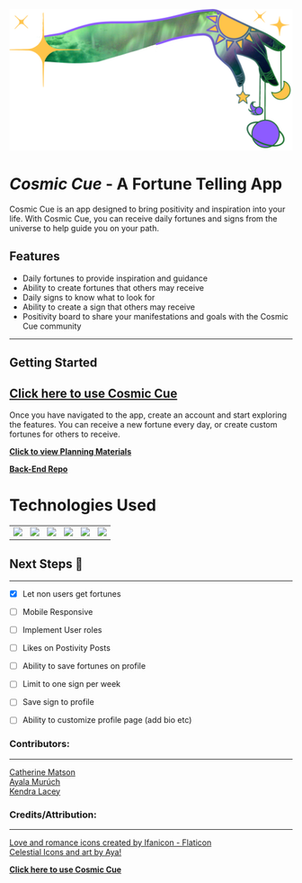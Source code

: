 ![](./public/Logo.png)

#  _Cosmic Cue_ - A Fortune Telling App

Cosmic Cue is an app designed to bring positivity and inspiration into your life. With Cosmic Cue, you can receive daily fortunes and signs from the universe to help guide you on your path.

## Features

- Daily fortunes to provide inspiration and guidance
- Ability to create fortunes that others may receive
- Daily signs to know what to look for
- Ability to create a sign that others may receive
- Positivity board to share your manifestations and goals with the Cosmic Cue community
---
## Getting Started 
 ## **[ Click here to use Cosmic Cue](https://main--cosmic-cue.netlify.app/)**<br>
 Once you have navigated to the app, create an account and start exploring the features. You can receive a new fortune every day, or create custom fortunes for others to receive.<br>

**[Click to view Planning Materials](https://trello.com/b/LMJeooEb/cosmic-cue-app)** 

 **[Back-End Repo](https://github.com/CCMatson/cosmic-cue-back-end)**

# Technologies Used

<table>
    <tbody>
        <tr>
            <td>
            <img height="40" src="https://www.vectorlogo.zone/logos/w3_html5/w3_html5-ar21.svg" />
            </a></td>
            <td>
            <img height="40" src="https://www.vectorlogo.zone/logos/reactjs/reactjs-ar21.svg" />
            </a></td>
            <td>
            <img height="40" src="https://www.vectorlogo.zone/logos/w3_css/w3_css-ar21.svg"/>
            </a></td>
              <td>
            <img height="40" src="https://www.vectorlogo.zone/logos/javascript/javascript-vertical.svg" />
            </a></td>
              <td>
            <img height="40" src="https://www.vectorlogo.zone/logos/mongodb/mongodb-ar21.svg" />
            </a></td>
             <td>
            <img height="40" src="https://www.vectorlogo.zone/logos/nodejs/nodejs-horizontal.svg"/>
            </a></td>
        </tr>
    </tbody>
</table>

## Next Steps 🧊 

---
- [X]  Let non users get fortunes

- [ ]   Mobile Responsive

- [ ]  Implement User roles

- [ ]  Likes on Postivity Posts

- [ ]  Ability to save fortunes on profile

- [ ]  Limit to one sign per week

- [ ]  Save sign to profile

- [ ]  Ability to customize profile page (add bio etc)

### Contributors:
---
[ Catherine Matson](https://github.com/CCMatson) <br>
[ Ayala Murúch ](https://github.com/ayamur) <br>
[ Kendra Lacey ](https://github.com/kendra-lacey)


### Credits/Attribution:
---
<a href="https://www.flaticon.com/free-icons/love-and-romance" title="love and romance icons">Love and romance icons created by Ifanicon - Flaticon</a> </br>
<a href="https://www.linkedin.com/in/ayalamuruch/" title="Celstial Icons">Celestial Icons and art by Aya! </a>

**[ Click here to use Cosmic Cue](https://main--cosmic-cue.netlify.app/)**
